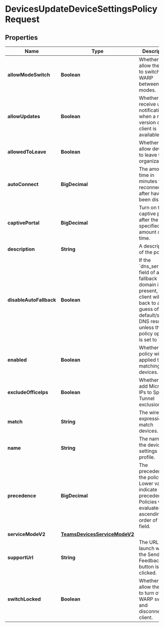 

# DevicesUpdateDeviceSettingsPolicyRequest


## Properties

| Name | Type | Description | Notes |
|------------ | ------------- | ------------- | -------------|
|**allowModeSwitch** | **Boolean** | Whether to allow the user to switch WARP between modes. |  [optional] |
|**allowUpdates** | **Boolean** | Whether to receive update notifications when a new version of the client is available. |  [optional] |
|**allowedToLeave** | **Boolean** | Whether to allow devices to leave the organization. |  [optional] |
|**autoConnect** | **BigDecimal** | The amount of time in minutes to reconnect after having been disabled. |  [optional] |
|**captivePortal** | **BigDecimal** | Turn on the captive portal after the specified amount of time. |  [optional] |
|**description** | **String** | A description of the policy. |  [optional] |
|**disableAutoFallback** | **Boolean** | If the &#x60;dns_server&#x60; field of a fallback domain is not present, the client will fall back to a best guess of the default/system DNS resolvers unless this policy option is set to &#x60;true&#x60;. |  [optional] |
|**enabled** | **Boolean** | Whether the policy will be applied to matching devices. |  [optional] |
|**excludeOfficeIps** | **Boolean** | Whether to add Microsoft IPs to Split Tunnel exclusions. |  [optional] |
|**match** | **String** | The wirefilter expression to match devices. |  [optional] |
|**name** | **String** | The name of the device settings profile. |  [optional] |
|**precedence** | **BigDecimal** | The precedence of the policy. Lower values indicate higher precedence. Policies will be evaluated in ascending order of this field. |  [optional] |
|**serviceModeV2** | [**TeamsDevicesServiceModeV2**](TeamsDevicesServiceModeV2.md) |  |  [optional] |
|**supportUrl** | **String** | The URL to launch when the Send Feedback button is clicked. |  [optional] |
|**switchLocked** | **Boolean** | Whether to allow the user to turn off the WARP switch and disconnect the client. |  [optional] |



